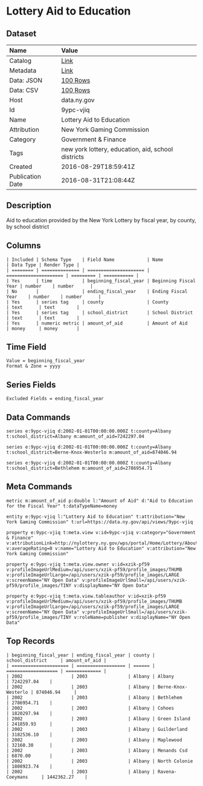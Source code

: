 # Lottery Aid to Education

## Dataset

| Name | Value |
| :--- | :---- |
| Catalog | [Link](https://catalog.data.gov/dataset/lottery-aid-to-education) |
| Metadata | [Link](https://data.ny.gov/api/views/9ypc-vjiq) |
| Data: JSON | [100 Rows](https://data.ny.gov/api/views/9ypc-vjiq/rows.json?max_rows=100) |
| Data: CSV | [100 Rows](https://data.ny.gov/api/views/9ypc-vjiq/rows.csv?max_rows=100) |
| Host | data.ny.gov |
| Id | 9ypc-vjiq |
| Name | Lottery Aid to Education |
| Attribution | New York Gaming Commission |
| Category | Government & Finance |
| Tags | new york lottery, education, aid, school districts |
| Created | 2016-08-29T18:59:41Z |
| Publication Date | 2016-08-31T21:08:44Z |

## Description

Aid to education provided by the New York Lottery by fiscal year, by county, by school district

## Columns

```ls
| Included | Schema Type    | Field Name            | Name                  | Data Type | Render Type |
| ======== | ============== | ===================== | ===================== | ========= | =========== |
| Yes      | time           | beginning_fiscal_year | Beginning Fiscal Year | number    | number      |
| No       |                | ending_fiscal_year    | Ending Fiscal Year    | number    | number      |
| Yes      | series tag     | county                | County                | text      | text        |
| Yes      | series tag     | school_district       | School District       | text      | text        |
| Yes      | numeric metric | amount_of_aid         | Amount of Aid         | money     | money       |
```

## Time Field

```ls
Value = beginning_fiscal_year
Format & Zone = yyyy
```

## Series Fields

```ls
Excluded Fields = ending_fiscal_year
```

## Data Commands

```ls
series e:9ypc-vjiq d:2002-01-01T00:00:00.000Z t:county=Albany t:school_district=Albany m:amount_of_aid=7242297.04

series e:9ypc-vjiq d:2002-01-01T00:00:00.000Z t:county=Albany t:school_district=Berne-Knox-Westerlo m:amount_of_aid=874046.94

series e:9ypc-vjiq d:2002-01-01T00:00:00.000Z t:county=Albany t:school_district=Bethlehem m:amount_of_aid=2786954.71
```

## Meta Commands

```ls
metric m:amount_of_aid p:double l:"Amount of Aid" d:"Aid to Education for the Fiscal Year" t:dataTypeName=money

entity e:9ypc-vjiq l:"Lottery Aid to Education" t:attribution="New York Gaming Commission" t:url=https://data.ny.gov/api/views/9ypc-vjiq

property e:9ypc-vjiq t:meta.view v:id=9ypc-vjiq v:category="Government & Finance" v:attributionLink=http://nylottery.ny.gov/wps/portal/Home/Lottery/About+Us/Mission+for+Education/Mission+for+Education v:averageRating=0 v:name="Lottery Aid to Education" v:attribution="New York Gaming Commission"

property e:9ypc-vjiq t:meta.view.owner v:id=xzik-pf59 v:profileImageUrlMedium=/api/users/xzik-pf59/profile_images/THUMB v:profileImageUrlLarge=/api/users/xzik-pf59/profile_images/LARGE v:screenName="NY Open Data" v:profileImageUrlSmall=/api/users/xzik-pf59/profile_images/TINY v:displayName="NY Open Data"

property e:9ypc-vjiq t:meta.view.tableauthor v:id=xzik-pf59 v:profileImageUrlMedium=/api/users/xzik-pf59/profile_images/THUMB v:profileImageUrlLarge=/api/users/xzik-pf59/profile_images/LARGE v:screenName="NY Open Data" v:profileImageUrlSmall=/api/users/xzik-pf59/profile_images/TINY v:roleName=publisher v:displayName="NY Open Data"
```

## Top Records

```ls
| beginning_fiscal_year | ending_fiscal_year | county | school_district     | amount_of_aid | 
| ===================== | ================== | ====== | =================== | ============= | 
| 2002                  | 2003               | Albany | Albany              | 7242297.04    | 
| 2002                  | 2003               | Albany | Berne-Knox-Westerlo | 874046.94     | 
| 2002                  | 2003               | Albany | Bethlehem           | 2786954.71    | 
| 2002                  | 2003               | Albany | Cohoes              | 1820297.94    | 
| 2002                  | 2003               | Albany | Green Island        | 241859.93     | 
| 2002                  | 2003               | Albany | Guilderland         | 3182536.10    | 
| 2002                  | 2003               | Albany | Maplewood           | 32160.30      | 
| 2002                  | 2003               | Albany | Menands Csd         | 6870.00       | 
| 2002                  | 2003               | Albany | North Colonie       | 1808923.74    | 
| 2002                  | 2003               | Albany | Ravena-Coeymans     | 1442362.27    | 
```